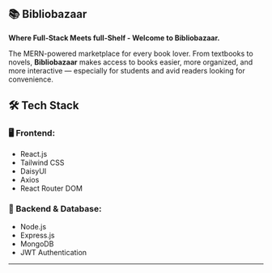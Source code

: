## 📚 Bibliobazaar

**Where Full-Stack Meets full-Shelf - Welcome to Bibliobazaar.**

The MERN-powered marketplace for every book lover. From textbooks to novels, **Bibliobazaar** makes access to books easier, more organized, and more interactive — especially for students and avid readers looking for convenience.

## 🛠 Tech Stack
### 🖥️ Frontend:
- React.js  
- Tailwind CSS  
- DaisyUI  
- Axios  
- React Router DOM

### 🔧 Backend & Database:
- Node.js  
- Express.js  
- MongoDB  
- JWT Authentication  

---
